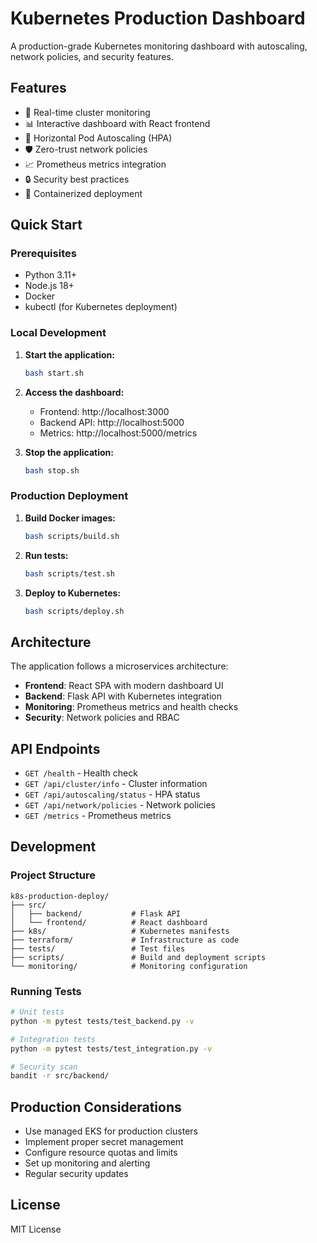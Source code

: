 # Kubernetes Production Dashboard

A production-grade Kubernetes monitoring dashboard with autoscaling, network policies, and security features.

## Features

- 🎯 Real-time cluster monitoring
- 📊 Interactive dashboard with React frontend
- 🔄 Horizontal Pod Autoscaling (HPA) 
- 🛡️ Zero-trust network policies
- 📈 Prometheus metrics integration
- 🔒 Security best practices
- 🐳 Containerized deployment

## Quick Start

### Prerequisites

- Python 3.11+
- Node.js 18+
- Docker
- kubectl (for Kubernetes deployment)

### Local Development

1. **Start the application:**
   ```bash
   bash start.sh
   ```

2. **Access the dashboard:**
   - Frontend: http://localhost:3000
   - Backend API: http://localhost:5000
   - Metrics: http://localhost:5000/metrics

3. **Stop the application:**
   ```bash
   bash stop.sh
   ```

### Production Deployment

1. **Build Docker images:**
   ```bash
   bash scripts/build.sh
   ```

2. **Run tests:**
   ```bash
   bash scripts/test.sh
   ```

3. **Deploy to Kubernetes:**
   ```bash
   bash scripts/deploy.sh
   ```

## Architecture

The application follows a microservices architecture:

- **Frontend**: React SPA with modern dashboard UI
- **Backend**: Flask API with Kubernetes integration
- **Monitoring**: Prometheus metrics and health checks
- **Security**: Network policies and RBAC

## API Endpoints

- `GET /health` - Health check
- `GET /api/cluster/info` - Cluster information
- `GET /api/autoscaling/status` - HPA status
- `GET /api/network/policies` - Network policies
- `GET /metrics` - Prometheus metrics

## Development

### Project Structure

```
k8s-production-deploy/
├── src/
│   ├── backend/           # Flask API
│   └── frontend/          # React dashboard
├── k8s/                   # Kubernetes manifests
├── terraform/             # Infrastructure as code
├── tests/                 # Test files
├── scripts/               # Build and deployment scripts
└── monitoring/            # Monitoring configuration
```

### Running Tests

```bash
# Unit tests
python -m pytest tests/test_backend.py -v

# Integration tests
python -m pytest tests/test_integration.py -v

# Security scan
bandit -r src/backend/
```

## Production Considerations

- Use managed EKS for production clusters
- Implement proper secret management
- Configure resource quotas and limits
- Set up monitoring and alerting
- Regular security updates

## License

MIT License
